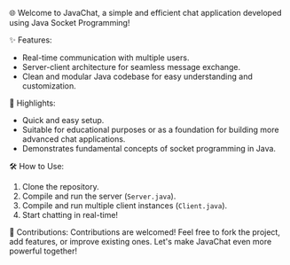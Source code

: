 🌐 Welcome to JavaChat, a simple and efficient chat application developed using Java Socket Programming!

✨ Features:
- Real-time communication with multiple users.
- Server-client architecture for seamless message exchange.
- Clean and modular Java codebase for easy understanding and customization.

🚀 Highlights:
- Quick and easy setup.
- Suitable for educational purposes or as a foundation for building more advanced chat applications.
- Demonstrates fundamental concepts of socket programming in Java.

🛠️ How to Use:
1. Clone the repository.
2. Compile and run the server (`Server.java`).
3. Compile and run multiple client instances (`Client.java`).
4. Start chatting in real-time!

🤝 Contributions:
Contributions are welcomed! Feel free to fork the project, add features, or improve existing ones. Let's make JavaChat even more powerful together!

